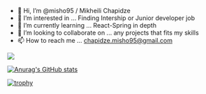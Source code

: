 - 👋 Hi, I’m @misho95 / Mikheili Chapidze
- 👀 I’m interested in ... Finding Intership or Junior developer job
- 🌱 I’m currently learning ... React-Spring in depth
- 💞️ I’m looking to collaborate on ... any projects that fits my skills
- 📫 How to reach me ... chapidze.misho95@gmail.com

![](https://komarev.com/ghpvc/?username=misho95&color=green)

[![Anurag's GitHub stats](https://github-readme-stats.vercel.app/api?username=misho95&theme=synthwave&show_icons=true&show=reviews,discussions_started,discussions_answered,prs_merged,prs_merged_percentage)](https://github.com/anuraghazra/github-readme-stats)

[![trophy](https://github-profile-trophy.vercel.app/?username=misho95)](https://github.com/ryo-ma/github-profile-trophy)
